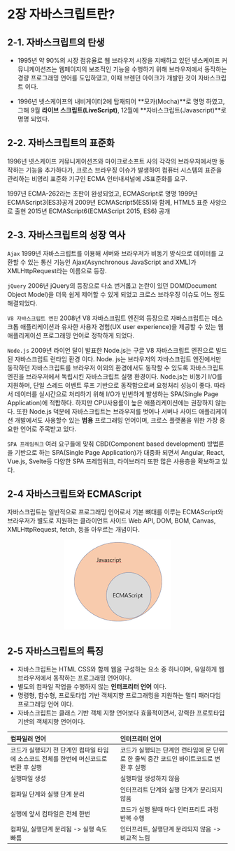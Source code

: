 # 2장 자바스크립트란?

## 2-1. 자바스크립트의 탄생

- 1995년 약 90%의 시장 점유율로 웹 브라우저 시장을 지배하고 있던 넷스케이프 커뮤니케이션즈는 웹페이지의 보조적인 기능을 수행하기 위해 브라우저에서 동작하는 경량 프로그래밍 언어를 도입하였고, 이때 브렌던 아이크가 개발한 것이 자바스크립트 이다.

- 1996년 넷스케이프의 내비게이터2에 탑재되어 **모카(Mocha)**로 명명 하였고, 그해 9월 **라이브 스크립트(LiveScript)**, 12월에 **자바스크립트(Javascript)**로 명명 되었다. 

## 2-2. 자바스크립트의 표준화

1996년 넷스케이프 커뮤니케이션즈와 마이크로소프트 사의 각각의 브라우저에서만 동작하는 기능을 추가하다가, 크로스 브라우징 이슈가 발생하여 컴퓨터 시스템의 표준을 관리하는 비영리 표준화 기구인 ECMA 인터내셔널에 JS표준화를 요구.

1997년 ECMA-262라는 초판이 완성되었고, ECMAScript로 명명
1999년 ECMAScript3(ES3)공개
2009년 ECMAScript5(ES5)와 함께, HTML5 표준 사양으로 출현
2015년 ECMAScript6(ECMAScript 2015, ES6) 공개 

## 2-3. 자바스크립트의 성장 역사

`Ajax` 
 1999년 자바스크립트를 이용해 서버와 브라우저가 비동기 방식으로 데이터를 교환할 수 있는 통신 기능인 Ajax(Asynchronous JavaScript and XML)가 XMLHttpRequest라는 이름으로 등장.

`jQuery` 
 2006년 jQuery의 등장으로 다소 번거롭고 논란이 있던 DOM(Document Object Model)을 더욱 쉽게 제어할 수 있게 되었고 크로스 브라우징 이슈도 어느 정도 해결되었다.

` V8 자바스크립트 엔진 ` 
 2008년 V8 자바스크립트 엔진의 등장으로 자바스크립트는 데스크톱 애플리케이션과 유사한 사용자 경험(UX
 user experience)을 제공할 수 있는 웹 애플리케이션 프로그래밍 언어로 정착하게 되었다.

`Node.js` 
 2009년 라이언 달이 발표한 Node.js는 구글 V8 자바스크립트 엔진으로 빌드된 자바스크립트 런타임 환경 이다.
Node. js는 브라우저의 자바스크립트 엔진에서만 동작하던 자바스크립트를 브라우저 이외의 환경에서도 동작할 수 있도록 자바스크립트 엔진을 브라우저에서 독립시킨 자바스크립트 실행 환경이다. Node.js는 비동기 I/O를 지원하며, 단일 스레드 이벤트 루프 기반으로 동작함으로써 요청처리 성능이 좋다. 따라서 데이터를 실시간으로 처리하기 위해 I/O가 빈번하게 발생하는 SPA(Single Page Application)에 적합하다. 하지만 CPU사용률이 높은 애플리케이션에는 권장하지 않는다. 또한 Node.js 덕분에 자바스크립트는 브라우저를 벗어나 서버나 사이드 애플리케이션 개발에서도 사용할수 있는 **범용** 프로그래밍 언어이며, 크로스 플랫폼을 위한 가장 중요한 언어로 주목받고 있다. 

`SPA 프레임워크` 
 여러 요구들에 맞춰 CBD(Component based development) 방법론을 기반으로 하는 SPA(Single Page Application)가 대중화 되면서 Angular, React, Vue.js, Svelte등 다양한 SPA 프레임워크, 라이브러리 또한 많은 사용층을 확보하고 있다.

## 2-4 자바스크립트와 ECMAScript

자바스크립트는 일반적으로 프로그래밍 언어로서 기본 뼈대를 이루는 ECMAScript와 브라우저가 별도로 지원하는 클라이언트 사이드 Web API, DOM, BOM, Canvas, XMLHttpRequest, fetch, 등을 아우르는 개념이다. 

<p align="center"><img src = "https://github.com/jindream6128/jindream6128.github.io/blob/main/_images/ecma.jpg?raw=true"></p>

## 2-5 자바스크립트의 특징 

- 자바스크립트는 HTML CSS와 함께 웹을 구성하는 요소 중 하나이며, 유일하게 웹 브라우저에서 동작하는 프로그래밍 언어이다.
-  별도의 컴파일 작업을 수행하지 않는 **인터프리터 언어** 이다.
- 명령형, 함수형, 프로토타입 기반 객체지향 프로그래밍을 지원하는 멀티 패러다임 프로그래밍 언어 이다. 
- 자바스크립트는 클래스 기반 객체 지향 언어보다 효율적이면서, 강력한 프로토타입 기반의 객체지향 언어이다. 

|컴파일러 언어|인터프리터 언어|
|:-----------|:------------|
|코드가 실행되기 전 단계인 컴파일 타임에 소스코드 전체를 한번에 머신코드로 변환 후 실행|코드가 실행되는 단계인 런타임에 문 단위로 한 줄씩 중간 코드인 바이트코드로 변환 후 실행|
|실행파일 생성|실행파일 생성하지 않음|
|컴파일 단계와 실행 단계 분리|인터프리트 단계와 실행 단계가 분리되지 않음|
|실행에 앞서 컴파일은 전체 한번|코드가 실행 될때 마다 인터프리트 과정 반복 수행|
|컴파일, 실행단계 분리됨 -> 실행 속도 빠름|인터프리트, 실행단계 분리되지 않음 -> 비교적 느림|
